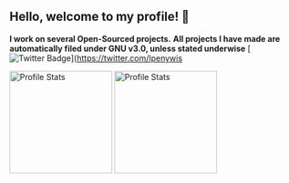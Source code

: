  <h2>Hello, welcome to my profile! 👋</h2>
 
<b>I work on several Open-Sourced projects.</b>
<b>All projects I have made are automatically filed under GNU v3.0, unless stated underwise</b>
[![Twitter Badge](https://img.shields.io/badge/-@AWonkeyTortila-1ca0f1?style=flat&labelColor=1ca0f1&logo=twitter&logoColor=white&link=https://twitter.com/AWonkeyTortila)](https://twitter.com/Ipenywis

<p align="left">
  <img src="https://github-readme-stats.vercel.app/api?username=AWonkeyTortila&show_icons=true&theme=tokyonight" alt="Profile Stats" height=180px/>
  <img src="https://github-readme-stats.vercel.app/api/top-langs/?username=AWonkeyTortila&layout=compact&theme=tokyonight" alt="Profile Stats" height=180px/>
</p>
